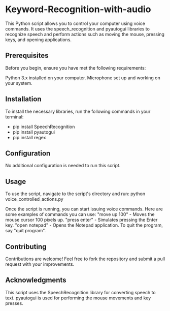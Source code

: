 # Keyword-Recognition-with-audio
This Python script allows you to control your computer using voice commands. It uses the speech_recognition and pyautogui libraries to recognize speech and perform actions such as moving the mouse, pressing keys, and opening applications.

## Prerequisites
Before you begin, ensure you have met the following requirements:

Python 3.x installed on your computer.
Microphone set up and working on your system.

## Installation
To install the necessary libraries, run the following commands in your terminal:
- pip install SpeechRecognition
- pip install pyautogui
- pip install regex

## Configuration
No additional configuration is needed to run this script.

## Usage
To use the script, navigate to the script's directory and run:
python voice_controlled_actions.py

Once the script is running, you can start issuing voice commands. Here are some examples of commands you can use:
"move up 100" - Moves the mouse cursor 100 pixels up.
"press enter" - Simulates pressing the Enter key.
"open notepad" - Opens the Notepad application.
To quit the program, say "quit program".

## Contributing
Contributions are welcome! Feel free to fork the repository and submit a pull request with your improvements.


## Acknowledgments
This script uses the SpeechRecognition library for converting speech to text.
pyautogui is used for performing the mouse movements and key presses.
